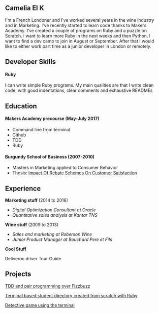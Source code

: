 ## Camelia El K

I'm a French Londoner and I've worked several years in the wine industry and in Marketing. I've recently started to learn code thanks to Makers Academy. I've created a couple of programs on Ruby and a puzzle on Scratch. I want to learn more Ruby in the next weeks and then Python.  I want to find a dev camp to join in August or September. After that I would like to either work part time as a junior developer in London or remotely.

## Developer Skills

#### Ruby

I can write simple Ruby programs. My main qualities are that I write clean code, with good indentations, clear comments and exhaustive READMEs


## Education

#### Makers Academy precourse (May-July 2017)

- Command line from terminal
- Github
- TDD
- Ruby

#### Burgundy School of Business (2007-2010)

- Masters in Marketing applied to Consumer Behavior
- Thesis: [Impact Of Rebate Schemes On Customer Satisfaction](https://drive.google.com/file/d/0B6Ie4YJ_zMsHMHlBb0pRQXlwazQ/view?usp=sharing)



## Experience

**Marketing stuff** (2014 to 2016)    
- *Digital Optimization Consultant at Oracle*
- *Quantitative sales analysis at Kantar TNS*

**Wine stuff** (2009 to 2013)
- *Sales and marketing at Roberson Wine*
- *Junior Product Manager at Bouchard Pere et Fils*

**Cool Stuff**

Deliveroo driver
Tour Guide

## Projects

[TDD and pair programming over Fizzbuzz](https://github.com/Camentielle/fizzbuzz)

[Terminal based student directory created from scratch with Ruby](https://github.com/Camentielle/student-directory)

[Detective game using the terminal](https://github.com/Camentielle/clmystery)
